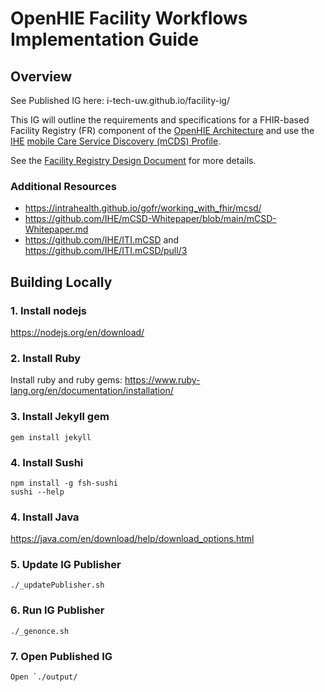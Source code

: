 # OpenHIE Facility Workflows Implementation Guide

## Overview
See Published IG here: i-tech-uw.github.io/facility-ig/

This IG will outline the requirements and specifications for a FHIR-based Facility Registry (FR) component of the [OpenHIE Architecture](https://ohie.org/framework/) and use the [IHE](https://www.ihe.net/) [mobile Care Service Discovery (mCDS) Profile](https://wiki.ihe.net/index.php/Mobile_Care_Services_Discovery_(mCSD)). 

See the [Facility Registry Design Document](https://docs.google.com/document/d/1LGzwyxDzH6BmnVn94-V2waCmr0igIhZxxTHD-wnBX50/edit?usp=sharing) for more details. 

### Additional Resources
- https://intrahealth.github.io/gofr/working_with_fhir/mcsd/
- https://github.com/IHE/mCSD-Whitepaper/blob/main/mCSD-Whitepaper.md
- https://github.com/IHE/ITI.mCSD and https://github.com/IHE/ITI.mCSD/pull/3

## Building Locally
### 1. Install nodejs
https://nodejs.org/en/download/

### 2. Install Ruby
Install ruby and ruby gems: https://www.ruby-lang.org/en/documentation/installation/

### 3. Install Jekyll gem
    gem install jekyll

### 4. Install Sushi
    npm install -g fsh-sushi
    sushi --help

### 4. Install Java
https://java.com/en/download/help/download_options.html

### 5. Update IG Publisher
    ./_updatePublisher.sh

### 6. Run IG Publisher
    ./_genonce.sh

### 7. Open Published IG
    Open `./output/

